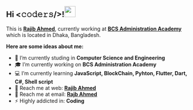**<h2> Hi <𝚌𝚘𝚍𝚎𝚛𝚜/>!<img src="https://i.imgur.com/lzogB7F.gif" width="30px"></h2>**

This is **[Rajib Ahmed](https://rajibdpi.github.io/)**, currently working at **[BCS Administration Academy](http://bcsadminacademy.gov.bd/)** which is located in Dhaka, Bangladesh.

**Here are some ideas about me:**

- 🏢 I’m currently studing in **Computer Science and Engineering**
- 🎓 I’m currently working on **BCS Administration Academy**
- 💻 I’m currently learning **JavaScript, BlockChain, Pyhton, Flutter, Dart, C#, Shell script**
- 🔗 Reach me at web: **[Rajib Ahmed](https://rajibdpi.github.io/)**
- 📧 Reach me at email: **[Rajb Ahmed](mailto:rajibdpi@gmail.com?subject=[GitHub]%20Source%20Rajib%20Ahmed)**
- ⚡ Highly addicted in: **Coding**
